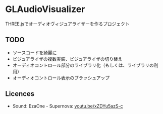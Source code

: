 # GLAudioVisualizer
THREE.jsでオーディオヴィジュアライザーを作るプロジェクト



## TODO
- ソースコードを綺麗に
- ビジュアライザの複数実装、ビジュアライザの切り替え
- オーディオコントロール部分のライブラリ化（もしくは、ライブラリの利用）
- オーディオコントロール表示のブラッシュアップ

## Licences

- Sound: EzaOne - Supernova: [youtu.be/xZDYu5azS-c](youtu.be/xZDYu5azS-c)
